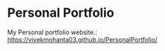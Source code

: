 # Personal Portfolio
My Personal portfolio website.: https://vivekmohanta03.github.io/PersonalPortfolio/
